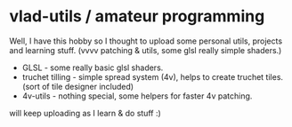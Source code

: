 # vlad-utils / amateur programming 

Well, I have this hobby so I thought to upload some personal utils, projects and learning stuff. 
(vvvv patching & utils, some glsl really simple shaders.)

- GLSL - some really basic glsl shaders. 
- truchet tilling - simple spread system (4v), helps to create truchet tiles. (sort of tile designer included)
- 4v-utils - nothing special, some helpers for faster 4v patching.  

will keep uploading as I learn & do stuff :)
